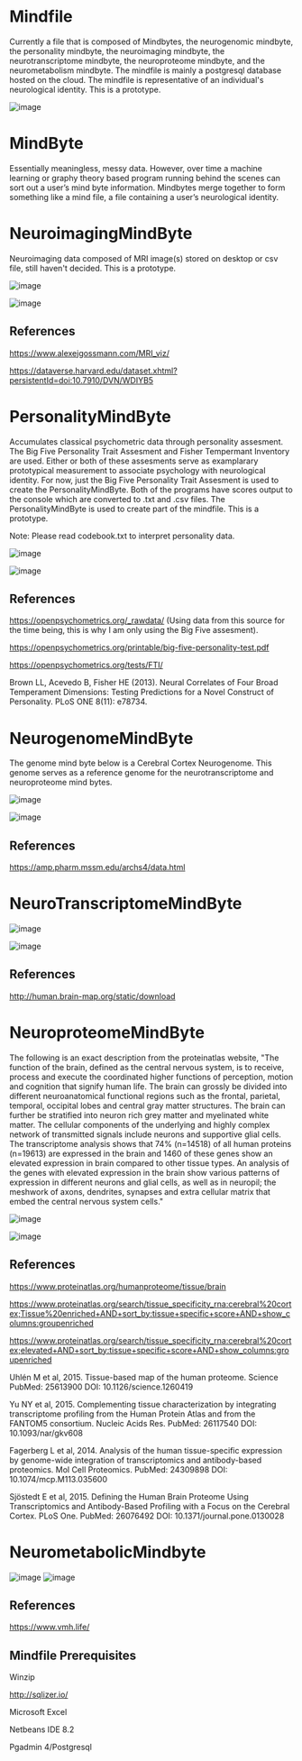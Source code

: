 # Mindfile
Currently a file that is composed of Mindbytes, the neurogenomic mindbyte, the personality mindbyte, the neuroimaging mindbyte, the neurotranscriptome mindbyte, the neuroproteome mindbyte, and the neurometabolism mindbyte. The mindfile is mainly a postgresql database hosted on the cloud. The mindfile is representative of an individual's neurological identity. This is a prototype.

![image](https://user-images.githubusercontent.com/15940127/57657764-3451e200-7591-11e9-8c02-90eaed6e173c.png)

# MindByte
Essentially meaningless, messy data. However, over time a machine learning or graphy theory based program running behind the scenes can sort out a user’s mind byte information.  Mindbytes merge together to form something like a mind file, a file containing a user’s neurological identity.



# NeuroimagingMindByte
Neuroimaging data composed of MRI image(s) stored on desktop or csv file, still haven't decided. This is a prototype.

![image](https://user-images.githubusercontent.com/15940127/59066919-034d9000-8865-11e9-802f-31e5e9d382b0.png)


![image](https://user-images.githubusercontent.com/15940127/57669547-3ed7a000-75c0-11e9-931f-811e5839c835.png) 




## References
https://www.alexejgossmann.com/MRI_viz/

https://dataverse.harvard.edu/dataset.xhtml?persistentId=doi:10.7910/DVN/WDIYB5


# PersonalityMindByte
Accumulates classical psychometric data through personality assesment. The Big Five Personality Trait Assesment and Fisher Tempermant Inventory are used. Either or both of these assesments serve as examplarary prototypical measurement to associate psychology with neurological identity. For now, just the Big Five Personality Trait Assesment is used to create the PersonalityMindByte. Both of the programs have scores output to the console which are converted to .txt and .csv files. The PersonalityMindByte is used to create part of the mindfile. This is a prototype.

Note: Please read codebook.txt to interpret personality data.

![image](https://user-images.githubusercontent.com/15940127/57659007-9a406880-7595-11e9-9c2b-10ff738b74b3.png)


![image](https://user-images.githubusercontent.com/15940127/57669309-4480b600-75bf-11e9-8466-dbf4484f1e9c.png)


## References
https://openpsychometrics.org/_rawdata/ (Using data from this source for the time being, this is why I am only using the Big Five assesment).

https://openpsychometrics.org/printable/big-five-personality-test.pdf

https://openpsychometrics.org/tests/FTI/

Brown LL, Acevedo B, Fisher HE (2013). Neural Correlates of Four Broad Temperament Dimensions: Testing Predictions for a Novel Construct of Personality. PLoS ONE 8(11): e78734.



# NeurogenomeMindByte
 The genome mind byte below is a Cerebral Cortex Neurogenome. This genome serves as a reference genome for the neurotranscriptome and neuroproteome mind bytes.
 
![image](https://user-images.githubusercontent.com/15940127/58767159-54474680-853c-11e9-961e-fdd42f526111.png)


![image](https://user-images.githubusercontent.com/15940127/58755148-a59afb80-8492-11e9-8319-6a3d9786f8f0.png)



## References
https://amp.pharm.mssm.edu/archs4/data.html


# NeuroTranscriptomeMindByte

![image](https://user-images.githubusercontent.com/15940127/58767118-cc613c80-853b-11e9-8003-d2c53b1a7eb3.png)


![image](https://user-images.githubusercontent.com/15940127/58755057-b8accc00-8490-11e9-8f2f-5d04ea9f13f7.png)

## References
http://human.brain-map.org/static/download




# NeuroproteomeMindByte
The following is an exact description from the proteinatlas website, "The function of the brain, defined as the central nervous system, is to receive, process and execute the coordinated higher functions of perception, motion and cognition that signify human life. The brain can grossly be divided into different neuroanatomical functional regions such as the frontal, parietal, temporal, occipital lobes and central gray matter structures. The brain can further be stratified into neuron rich grey matter and myelinated white matter. The cellular components of the underlying and highly complex network of transmitted signals include neurons and supportive glial cells. The transcriptome analysis shows that 74% (n=14518) of all human proteins (n=19613) are expressed in the brain and 1460 of these genes show an elevated expression in brain compared to other tissue types. An analysis of the genes with elevated expression in the brain show various patterns of expression in different neurons and glial cells, as well as in neuropil; the meshwork of axons, dendrites, synapses and extra cellular matrix that embed the central nervous system cells."

![image](https://user-images.githubusercontent.com/15940127/57658758-de7f3900-7594-11e9-86d3-d2bd70c80de3.png)


![image](https://user-images.githubusercontent.com/15940127/57669738-21570600-75c1-11e9-8e67-7a1c913201cd.png)



## References
https://www.proteinatlas.org/humanproteome/tissue/brain

https://www.proteinatlas.org/search/tissue_specificity_rna:cerebral%20cortex;Tissue%20enriched+AND+sort_by:tissue+specific+score+AND+show_columns:groupenriched

https://www.proteinatlas.org/search/tissue_specificity_rna:cerebral%20cortex;elevated+AND+sort_by:tissue+specific+score+AND+show_columns:groupenriched

Uhlén M et al, 2015. Tissue-based map of the human proteome. Science
PubMed: 25613900 DOI: 10.1126/science.1260419	

Yu NY et al, 2015. Complementing tissue characterization by integrating transcriptome profiling from the Human Protein Atlas and from the FANTOM5 consortium. Nucleic Acids Res.
PubMed: 26117540 DOI: 10.1093/nar/gkv608	

Fagerberg L et al, 2014. Analysis of the human tissue-specific expression by genome-wide integration of transcriptomics and antibody-based proteomics. Mol Cell Proteomics.
PubMed: 24309898 DOI: 10.1074/mcp.M113.035600	

Sjöstedt E et al, 2015. Defining the Human Brain Proteome Using Transcriptomics and Antibody-Based Profiling with a Focus on the Cerebral Cortex. PLoS One.
PubMed: 26076492 DOI: 10.1371/journal.pone.0130028	



# NeurometabolicMindbyte
![image](https://user-images.githubusercontent.com/15940127/58769753-f24c0880-855e-11e9-8207-9d947745b47d.png)
![image](https://user-images.githubusercontent.com/15940127/58770586-aac87b00-8564-11e9-8ad1-a07cb2b5cecc.png)




## References
https://www.vmh.life/






## Mindfile Prerequisites
Winzip

http://sqlizer.io/

Microsoft Excel

Netbeans IDE 8.2

Pgadmin 4/Postgresql




